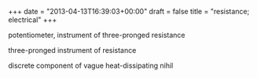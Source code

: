 +++
date = "2013-04-13T16:39:03+00:00"
draft = false
title = "resistance; electrical"
+++
<p>potentiometer, instrument of three-pronged resistance</p>
<p>three-pronged instrument of resistance</p>
<p>discrete component of vague heat-dissipating nihil</p>
